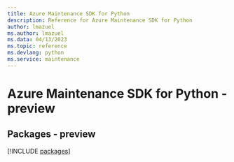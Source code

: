```yaml
---
title: Azure Maintenance SDK for Python
description: Reference for Azure Maintenance SDK for Python
author: lmazuel
ms.author: lmazuel
ms.data: 04/13/2023
ms.topic: reference
ms.devlang: python
ms.service: maintenance
---
```

# Azure Maintenance SDK for Python - preview
## Packages - preview
[!INCLUDE [packages](maintenance-index.md)]